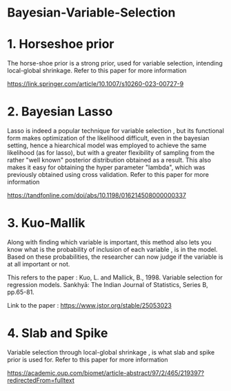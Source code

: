 # Bayesian-Variable-Selection

# 1. Horseshoe prior 

The horse-shoe prior is a strong prior, used for variable selection, intending local-global shrinkage. Refer to this paper for more information 

https://link.springer.com/article/10.1007/s10260-023-00727-9
  


# 2. Bayesian Lasso

Lasso is indeed a popular technique for variable selection , but its functional form makes optimization of the likelihood difficult, even in the bayesian setting, hence a hiearchical model was employed to achieve the same likelihood (as for lasso), but with a greater flexibility of sampling from the  rather "well known" posterior distribution obtained as a result. This also makes it easy for obtaining the hyper parameter "lambda", which was previously obtained using cross validation. Refer to this paper for more information 

https://tandfonline.com/doi/abs/10.1198/016214508000000337

# 3. Kuo-Mallik
 
 Along with finding which variable is important, this method also lets you know what is the probability of inclusion of each variable , is in the model. Based on these probabilities, the researcher can now judge if the variable is at all important or not.
 
 This refers to the paper : Kuo, L. and Mallick, B., 1998. Variable selection for regression models. Sankhyā: The Indian Journal of Statistics, Series B, pp.65-81.
 
 Link to the paper : https://www.jstor.org/stable/25053023

# 4. Slab and Spike

Variable selection through local-global shrinkage , is what slab and spike prior is used for. Refer to this paper for more information 

https://academic.oup.com/biomet/article-abstract/97/2/465/219397?redirectedFrom=fulltext
